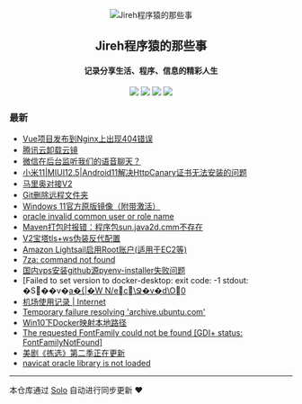 <p align="center"><img alt="Jireh程序猿的那些事" src="https://img.hacpai.com/avatar/1532946657098_1532946825204.jpeg"></p><h2 align="center">
Jireh程序猿的那些事
</h2>

<h4 align="center">记录分享生活、程序、信息的精彩人生</h4>
<p align="center"><a title="Jireh程序猿的那些事" target="_blank" href="https://github.com/Jireh012/solo-blog"><img src="https://img.shields.io/github/last-commit/Jireh012/solo-blog.svg?style=flat-square&color=FF9900"></a>
<a title="GitHub repo size in bytes" target="_blank" href="https://github.com/Jireh012/solo-blog"><img src="https://img.shields.io/github/repo-size/Jireh012/solo-blog.svg?style=flat-square"></a>
<a title="Solo Version" target="_blank" href="https://github.com/88250/solo/releases"><img src="https://img.shields.io/badge/solo-4.3.1-f1e05a.svg?style=flat-square&color=blueviolet"></a>
<a title="Hits" target="_blank" href="https://github.com/88250/hits"><img src="https://hits.b3log.org/Jireh012/solo-blog.svg"></a></p>

### 最新

* [Vue项目发布到Nginx上出现404错误](https://www.lyile.cn/articles/2021/07/23/1627022300007.html)
* [腾讯云卸载云镜](https://www.lyile.cn/articles/2021/07/13/1626144183120.html)
* [微信在后台监听我们的语音聊天？](https://www.lyile.cn/articles/2021/07/11/1626018641614.html)
* [小米11|MIUI12.5|Android11解决HttpCanary证书无法安装的问题](https://www.lyile.cn/articles/2021/07/09/1625800253225.html)
* [马里奥对接V2](https://www.lyile.cn/articles/2021/06/30/1625036335483.html)
* [Git删除远程文件夹](https://www.lyile.cn/articles/2021/06/28/1624845248344.html)
* [Windows 11官方原版镜像（附带激活）](https://www.lyile.cn/articles/2021/06/25/1624584764498.html)
* [oracle invalid common user or role name](https://www.lyile.cn/articles/2021/06/24/1624512944354.html)
* [Maven打包时报错：程序包sun.java2d.cmm不存在](https://www.lyile.cn/articles/2021/06/23/1624417570714.html)
* [V2宝塔tls+ws伪装反代配置](https://www.lyile.cn/articles/2021/06/23/1624416573387.html)
* [Amazon Lightsail启用Root账户(适用于EC2等)](https://www.lyile.cn/articles/2021/06/22/1624353880163.html)
* [7za: command not found](https://www.lyile.cn/articles/2021/06/22/1624350164540.html)
* [国内vps安装github源pyenv-installer失败问题](https://www.lyile.cn/articles/2021/06/20/1624172237672.html)
* [Failed to set version to docker-desktop: exit code: -1  stdout: �S��v�[a�{|�W N/ec\Ջ�v�d\O0](https://www.lyile.cn/articles/2021/06/17/1623918094777.html)
* [机场使用记录 | Internet](https://www.lyile.cn/articles/2021/06/16/1623827872676.html)
* [Temporary failure resolving 'archive.ubuntu.com'](https://www.lyile.cn/articles/2021/06/09/1623206198123.html)
* [Win10下Docker映射本地路径](https://www.lyile.cn/articles/2021/06/08/1623117734013.html)
* [The requested FontFamily could not be found [GDI+ status: FontFamilyNotFound]](https://www.lyile.cn/articles/2021/06/08/1623115153847.html)
* [美剧《拣选》第二季正在更新](https://www.lyile.cn/articles/2021/05/31/1622447502781.html)
* [navicat oracle library is not loaded](https://www.lyile.cn/articles/2021/05/19/1621388290009.html)



---

本仓库通过 [Solo](https://github.com/88250/solo) 自动进行同步更新 ❤️ 